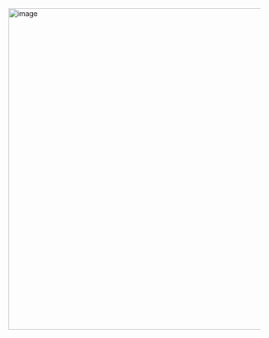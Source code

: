 <img width="644" alt="image" src="https://github.com/user-attachments/assets/af766bb6-680f-40f0-a4f6-a7a1f638cfcb" />

